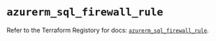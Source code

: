 # `azurerm_sql_firewall_rule`

Refer to the Terraform Registory for docs: [`azurerm_sql_firewall_rule`](https://www.terraform.io/docs/providers/azurerm/r/sql_firewall_rule).
